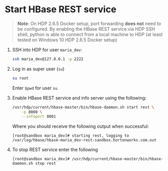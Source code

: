 # Start HBase REST service

> **Note**: On HDP 2.6.5 Docker setup, port forwarding **does not** need to be configured. By enabling the HBase REST service via HDP SSH shell, python is able to connect from a local machine to HDP (at least tested on Windows 10 HDP 2.6.5 Docker setup)

1. SSH into HDP for user `maria_dev`:

    ```sh
    ssh maria_dev@127.0.0.1 -p 2222
    ```

2. Log in as super user (`su`)

    ```sh
    su root
    ```

    Enter `$pwd` for user `su`

3. Enable HBase REST service and info server using the following:

    ```sh
    /usr/hdp/current/hbase-master/bin/hbase-daemon.sh start rest \
        -p 8000 \
        --infoport 8001
    ```

    Where you should receive the following output when successful:

    ```console
    [root@sandbox maria_dev]# starting rest, logging to /var/log/hbase/hbase-maria_dev-rest-sandbox.hortonworks.com.out
    ```

4. To stop REST service enter the following

    ```console
    [root@sandbox maria_dev]# /usr/hdp/current/hbase-master/bin/hbase-daemon.sh stop rest
    ```

